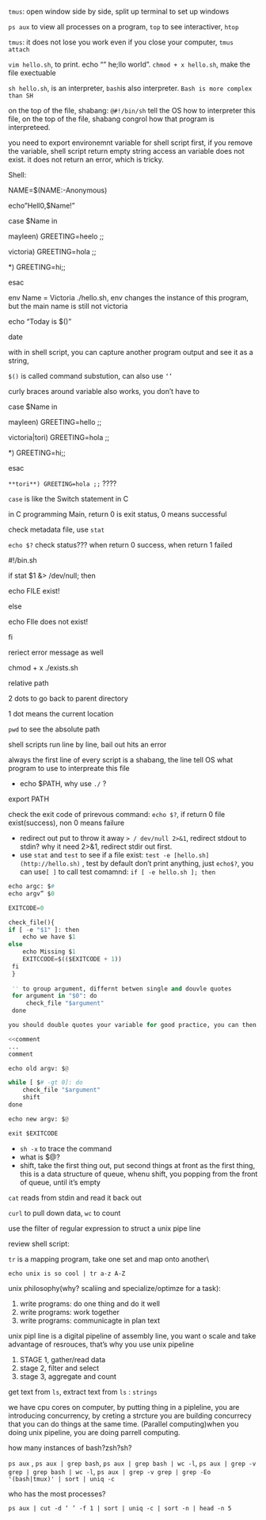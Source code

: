`tmus`: open window side by side, split up terminal to set up windows

`ps aux` to view all processes on a program,  `top` to see interactiver, `htop`

`tmus`: it does not lose you work even if you close your computer, `tmus attach`

`vim hello.sh`, to print. echo “” he;llo world”. `chmod + x hello.sh`, make the file exectuable

`sh hello.sh`, is an interpreter, `bash`is also interpreter.  `Bash is more complex than SH`

on the top of the file, shabang: `@#!/bin/sh` tell the OS how to interpreter this file, on the top of the file, shabang congrol how that program is interpreteed.

you need to export environemnt variable for shell script first, if you remove the variable, shell script return empty string access an variable does not exist. it does not return an error, which is tricky.

Shell:

NAME=$(NAME:-Anonymous)

echo”Hell0,$Name!”

case $Name in

mayleen) GREETING=heelo ;;

victoria)  GREETING=hola ;;

*) GREETING=hi;;

esac

env Name = Victoria ./hello.sh, env changes the instance of this program, but the main name is still not victoria

echo “Today is $()” 

date

with in shell script, you can capture another program output and see it as a string,

`$()` is called command substution, can also use `‘’`

curly braces around variable also works, you don’t have to 

case $Name in

mayleen) GREETING=hello ;;

victoria|tori)  GREETING=hola ;;

*) GREETING=hi;;

esac

`**tori**) GREETING=hola ;;` ????

`case` is like the Switch statement in C

in C programming Main, return 0 is exit status, 0 means successful

check metadata file, use `stat`

`echo $?` check status??? when return 0 success, when return 1 failed

#!/bin.sh

if stat $1  &> /dev/null; then

echo FILE exist!

else

echo FIle does not exist!

fi

reriect error message as well

chmod + x ./exists.sh





relative path 

2 dots to go back to parent directory

1 dot means the current location

`pwd` to see the absolute path

shell scripts run line by line, bail out hits an error

always the first line of every script is a shabang, the line tell OS what program to use to interpreate this file

- echo $PATH, why use `./` ?

export PATH

check the exit code of prirevous command: `echo $?`, if return 0 file exist(success), non 0 means failure

- redirect out put to throw it away  `> / dev/null 2>&1`, redirect stdout to stdin? why it need 2>&1, redirect stdir out first.
- use `stat` and `test` to see if a file exist: `test -e [hello.sh](http://hello.sh)` , test by default don’t print anything, just `echo$?`, you can use`[ ]` to call test comamnd: `if [ -e hello.sh ]; then`

```python
echo argc: $#
echo argv” $0

EXITCODE=0

check_file(){
if [ -e "$1" ]: then
	echo we have $1
else
	echo Missing $1
	EXITCCODE=$(($EXITCODE + 1))
 fi
 }
 
 '' to group argument, differnt betwen single and douvle quotes
 for argument in "$0": do
	 check_file "$argument"
 done

you should double quotes your variable for good practice, you can then group them?
```

```python
<<comment
...
comment

echo old argv: $@

while [ $# -gt 0]: do
	check_file "$argument"
	shift
done

echo new argv: $@

exit $EXITCODE
```

- `sh -x`  to trace the command
- what is $@?
- shift, take the first thing out, put second things at front as the first thing, this is a data structure of queue, whenu shift, you popping from the front of queue, until it’s empty

`cat` reads from stdin and read it back out





`curl` to pull down data, `wc` to count 

use the filter of regular expression to struct a unix pipe line

review shell script:

`tr` is a mapping program, take one set and map onto another\

`echo unix is so cool | tr a-z A-Z`

unix philosophy(why? scaliing and specialize/optimze for a task):

1. write programs: do one thing and do it well
2. write programs: work together
3. write programs: communicagte in plan text

unix pipl line is a digital pipeline of assembly line, you want o scale and take advantage of resrouces, that’s why you use unix pipeline

1. STAGE 1, gather/read data
2. stage 2, filter and select
3. stage 3, aggregate and count

get text from `ls`, extract text from `ls` : `strings`

we have cpu cores on computer, by putting thing in a pipleline, you are introducing concurrency, by creting a strcture you are building concurrecy that you can do things at the same time. (Parallel computing)when you doing unix pipeline, you are doing parrell computing.

how many instances of bash?zsh?sh?

`ps aux` , `ps aux | grep bash`,  `ps aux | grep bash | wc -l`, `ps aux | grep -v grep | grep bash | wc -l`, `ps aux | grep -v grep | grep -Eo '(bash|tmux)' | sort | uniq -c`

who has the most processes?

`ps aux | cut -d ‘ ’ -f 1 | sort | uniq -c | sort -n | head -n 5`